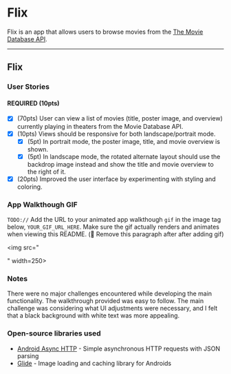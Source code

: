 # Flix
Flix is an app that allows users to browse movies from the [The Movie Database API](http://docs.themoviedb.apiary.io/#).

---

## Flix

### User Stories

#### REQUIRED (10pts)
- [x] (70pts) User can view a list of movies (title, poster image, and overview) currently playing in theaters from the Movie Database API.
- [x] (10pts) Views should be responsive for both landscape/portrait mode.
   - [x] (5pt) In portrait mode, the poster image, title, and movie overview is shown.
   - [x] (5pt) In landscape mode, the rotated alternate layout should use the backdrop image instead and show the title and movie overview to the right of it.
- [x] (20pts) Improved the user interface by experimenting with styling and coloring.

### App Walkthough GIF
`TODO://` Add the URL to your animated app walkthough `gif` in the image tag below, `YOUR_GIF_URL_HERE`. Make sure the gif actually renders and animates when viewing this README. (🚫 Remove this paragraph after after adding gif)

<img src="<blockquote class="imgur-embed-pub" lang="en" data-id="a/1UbI6rD" data-context="false" ><a href="//imgur.com/a/1UbI6rD"></a></blockquote><script async src="//s.imgur.com/min/embed.js" charset="utf-8"></script>" width=250><br>

### Notes
There were no major challenges encountered while developing the main functionality. The walkthrough provided was easy to follow. The main challenge was considering what UI adjustments were necessary, and I felt that a black background with white text was more appealing.

### Open-source libraries used

- [Android Async HTTP](https://github.com/codepath/CPAsyncHttpClient) - Simple asynchronous HTTP requests with JSON parsing
- [Glide](https://github.com/bumptech/glide) - Image loading and caching library for Androids
